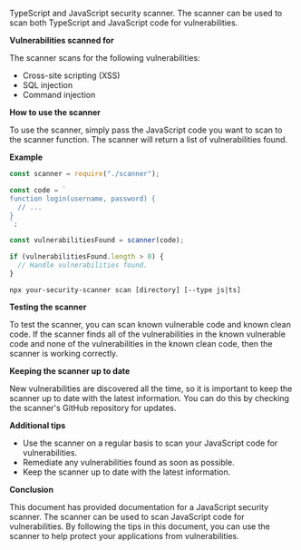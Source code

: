  TypeScript and JavaScript security scanner. The scanner can be used to scan both TypeScript and JavaScript code for vulnerabilities.

**Vulnerabilities scanned for**

The scanner scans for the following vulnerabilities:

- Cross-site scripting (XSS)
- SQL injection
- Command injection

**How to use the scanner**

To use the scanner, simply pass the JavaScript code you want to scan to the scanner function. The scanner will return a list of vulnerabilities found.

**Example**

```javascript
const scanner = require("./scanner");

const code = `
function login(username, password) {
  // ...
}
`;

const vulnerabilitiesFound = scanner(code);

if (vulnerabilitiesFound.length > 0) {
  // Handle vulnerabilities found.
}
```

`npx your-security-scanner scan [directory] [--type js|ts]`

**Testing the scanner**

To test the scanner, you can scan known vulnerable code and known clean code. If the scanner finds all of the vulnerabilities in the known vulnerable code and none of the vulnerabilities in the known clean code, then the scanner is working correctly.

**Keeping the scanner up to date**

New vulnerabilities are discovered all the time, so it is important to keep the scanner up to date with the latest information. You can do this by checking the scanner's GitHub repository for updates.

**Additional tips**

- Use the scanner on a regular basis to scan your JavaScript code for vulnerabilities.
- Remediate any vulnerabilities found as soon as possible.
- Keep the scanner up to date with the latest information.

**Conclusion**

This document has provided documentation for a JavaScript security scanner. The scanner can be used to scan JavaScript code for vulnerabilities. By following the tips in this document, you can use the scanner to help protect your applications from vulnerabilities.
